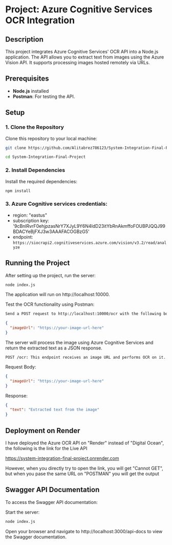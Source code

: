 
# Project: Azure Cognitive Services OCR Integration

## Description
This project integrates Azure Cognitive Services' OCR API into a Node.js application. The API allows you to extract text from images using the Azure Vision API. It supports processing images hosted remotely via URLs.

## Prerequisites
- **Node.js** installed
- **Postman**: For testing the API.

## Setup

### 1. Clone the Repository
Clone this repository to your local machine:
```bash
git clone https://github.com/Alitabrez786123/System-Integration-Final-Project.git
```
```bash
cd System-Integration-Final-Project
```
### 2. Install Dependencies
Install the required dependencies:
```bash
npm install
```
### 3. Azure Cognitive services credentials:
- region: "eastus"
- subscription key: '9cBnlRvrF0ehjpzasNrY7XJyL9Y6N4IdD23itYbRnAkmffoFOUBPJQQJ99BDACYeBjFXJ3w3AAAFACOGBzG5'
- endpoint: `https://siocrapi2.cognitiveservices.azure.com/vision/v3.2/read/analyze`

## Running the Project

After setting up the project, run the server:
```bash
node index.js
```
The application will run on http://localhost:10000.

Test the OCR functionality using Postman:
```bash
Send a POST request to http://localhost:10000/ocr with the following body:
```
```json
{
  "imageUrl": "https://your-image-url-here"
}
```
The server will process the image using Azure Cognitive Services and return the extracted text as a JSON response.

```Endpoints
POST /ocr: This endpoint receives an image URL and performs OCR on it.
```
Request Body:

```json
{
  "imageUrl": "https://your-image-url-here"
}
```
Response:

```json
{
  "text": "Extracted text from the image"
}
```
## Deployment on Render
I have deployed the Azure OCR API on "Render" instead of "Digital Ocean", the following is the link for the Live API

https://system-integration-final-project.onrender.com

However, when you directly try to open the link, you will get "Cannot GET", but when you pase the same URL on "POSTMAN" you will get the output

## Swagger API Documentation
To access the Swagger API documentation:

Start the server:

```bash
node index.js
```
Open your browser and navigate to http://localhost:3000/api-docs to view the Swagger documentation.
